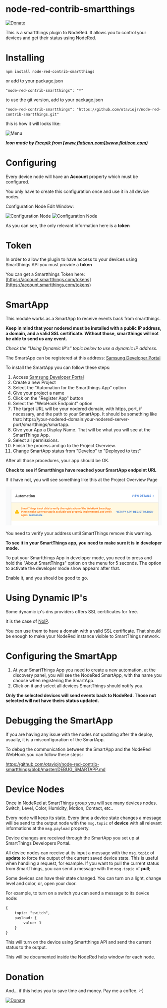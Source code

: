 # node-red-contrib-smartthings

[![Donate](/docs/donation.png?raw=true)](https://www.paypal.com/cgi-bin/webscr?cmd=_donations&business=65XBWNBZ69ZP4&currency_code=USD&source=url)

This is a smartthings plugin to NodeRed. It allows you to control your devices and get their status using NodeRed.

# Installing

```
npm install node-red-contrib-smartthings
```

or add to your package.json

```
"node-red-contrib-smartthings": "*"
```

to use the git version, add to your package.json

```
"node-red-contrib-smartthings": "https://github.com/otaviojr/node-red-contrib-smartthings.git"
```

this is how it will looks like:

![Menu](/docs/nodered_menu.png?raw=true "Menu")

***Icon made by [Freepik](https://www.freepik.com/home) from [www.flaticon.com](www.flaticon.com)***

# Configuring

Every device node will have an **Account** property which must be configured.

You only have to create this configuration once and use it in all device nodes.

Configuration Node Edit Window:

![Configuration Node](/docs/config.png?raw=true "Configuration Node")
![Configuration Node](/docs/config_token.png?raw=true "Configuration Node")

As you can see, the only relevant information here is a **token**

# Token

In order to allow the plugin to have access to your devices using Smartthings API
you must provide a **token**

You can get a Smartthings Token here:
[https://account.smartthings.com/tokens](https://account.smartthings.com/tokens)

# SmartApp

This module works as a SmartApp to receive events back from smartthings.

**Keep in mind that your nodered must be installed with a public IP address,
a domain, and a valid SSL certificate. Without those, smartthings will not
be able to send us any event.**

*Check the "Using Dynamic IP's" topic below to use a dynamic IP address.*

The SmartApp can be registered at this address: [Samsung Developer Portal](https://smartthings.developer.samsung.com/)

To install the SmartApp you can follow these steps:

1. Access [Samsung Developer Portal](https://smartthings.developer.samsung.com/)
2. Create a new Project
3. Select the "Automation for the Smartthings App" option
4. Give your project a name
5. Click on the "Register App" button
6. Select the "WebHook Endpoint" option
7. The target URL will be your nodered domain, with https, port, if necessary,
and the path to your SmartApp. It should be something like that: https://your-nodered-domain:your-nodered-server-port/smartthings/smartapp.
8. Give your App a Display Name. That will be what you will see at the SmartThings App.
9. Select all permissions.
10. Finish the process and go to the Project Overview.
11. Change SmartApp status from "Develop" to "Deployed to test"

After all those procedures, your app should be OK.

**Check to see if Smartthings have reached your SmartApp endpoint URL**

If it have not, you will see something like this at the Project Overview Page

![Verify Warning](/docs/developer_smartapp_verify.png?raw=true "Verify")

You need to verify your address until SmartThings remove this warning.

**To see it in your SmartThings app, you need to make sure it is in developer mode.**

To put your Smartthings App in developer mode, you need to press and hold the "About SmartThings" option
on the menu for 5 seconds. The option to activate the developer mode show appears after that.

Enable it, and you should be good to go.

# Using Dynamic IP's

Some dynamic ip's dns providers offers SSL certificates for free.

It is the case of [NoIP](https://www.noip.com).

You can use them to have a domain with a valid SSL certificate. That should be enough to
make your NodeRed instance visible to SmartThings network.

# Configuring the SmartApp

1. At your SmartThings App you need to create a new automation, at the discovery panel,
   you will see the NodeRed SmartApp, with tha name you choose when registering the SmartApp.
2. Click on it and select all devices SmartThings should notify you.

**Only the selected devices will send events back to NodeRed.
Those not selected will not have theirs status updated.**

# Debugging the SmartApp

If you are having any issue with the nodes not updating after the deploy, usually,
it is a misconfiguration of the SmartApp.

To debug the communication between the SmartApp and the NodeRed WebHook you can follow
these steps:

https://github.com/otaviojr/node-red-contrib-smartthings/blob/master/DEBUG_SMARTAPP.md

# Device Nodes

Once in NodeRed at SmartThings group you will see many devices nodes. Switch, Level,
Color, Humidity, Motion, Contact, etc..

Every node will keep its state. Every time a device state changes a message will
be send to the output node with the ```msg.topic``` of **device** with all relevant
informations at the ```msg.payload``` property.

Device changes are received through the SmartApp you set up at SmartThings Developers
Portal.

All device nodes can receive at its input a message with the ```msg.topic``` of
**update** to force the output of the current saved device state. This is useful when
handling a request, for example.
If you want to pull the current status from SmartThings, you can send a message with the ```msg.topic``` of **pull**;

Some devices can have their state changed. You can turn on a light, change
level and color, or, open your door.

For example, to turn on a switch you can send a message to its device node:

```
{
    topic: "switch",
    payload: {
        value: 1
    }
}
```

This will turn on the device using Smartthings API and send the current status to the output.

This will be documented inside the NodeRed help window for each node.

# Donation

And... if this helps you to save time and money. Pay me a coffee. :-)

[![Donate](/docs/donation.png?raw=true)](https://www.paypal.com/cgi-bin/webscr?cmd=_donations&business=65XBWNBZ69ZP4&currency_code=USD&source=url)
